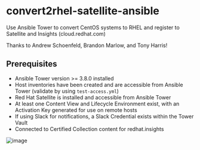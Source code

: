 # convert2rhel-satellite-ansible
Use Ansible Tower to convert CentOS systems to RHEL and register to Satellite and Insights (cloud.redhat.com)

Thanks to Andrew Schoenfeld, Brandon Marlow, and Tony Harris!


## Prerequisites
- Ansible Tower version >= 3.8.0 installed
- Host inventories have been created and are accessible from Ansible Tower (validate by using `test-access.yml`)
- Red Hat Satellite is installed and accessible from Ansible Tower
- At least one Content View and Lifecycle Environment exist, with an Activation Key generated for use on remote hosts
- If using Slack for notifications, a Slack Credential exists within the Tower Vault
- Connected to Certified Collection content for redhat.insights 


![image](https://user-images.githubusercontent.com/17077661/120847792-d2be9080-c528-11eb-9a42-c950f77a731a.png)
